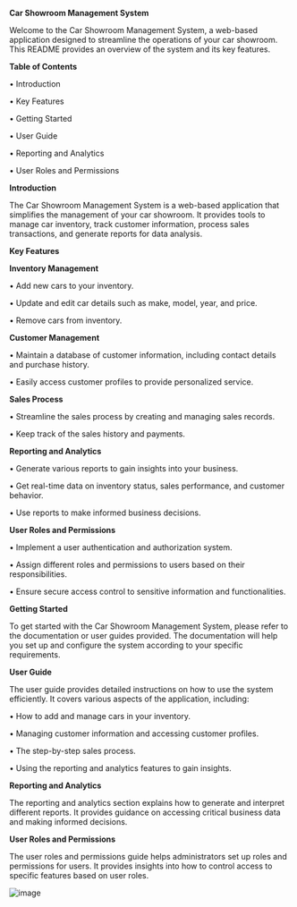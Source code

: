**Car Showroom Management System**

Welcome to the Car Showroom Management System, a web-based application designed to streamline the operations of your car showroom. This README provides an overview of the system and its key features.

**Table of Contents**

•	Introduction

•	Key Features

•	Getting Started

•	User Guide

•	Reporting and Analytics

•	User Roles and Permissions

**Introduction**

The Car Showroom Management System is a web-based application that simplifies the management of your car showroom. It provides tools to manage car inventory, track customer information, process sales transactions, and generate reports for data analysis.


**Key Features**


**Inventory Management**

•	Add new cars to your inventory.

•	Update and edit car details such as make, model, year, and price.

•	Remove cars from inventory.


**Customer Management**

•	Maintain a database of customer information, including contact details and purchase history.

•	Easily access customer profiles to provide personalized service.


**Sales Process**

•	Streamline the sales process by creating and managing sales records.

•	Keep track of the sales history and payments.


**Reporting and Analytics**

•	Generate various reports to gain insights into your business.

•	Get real-time data on inventory status, sales performance, and customer behavior.

•	Use reports to make informed business decisions.


**User Roles and Permissions**

•	Implement a user authentication and authorization system.

•	Assign different roles and permissions to users based on their responsibilities.

•	Ensure secure access control to sensitive information and functionalities.


**Getting Started**

To get started with the Car Showroom Management System, please refer to the documentation or user guides provided. The documentation will help you set up and configure the system according to your specific requirements.


**User Guide**

The user guide provides detailed instructions on how to use the system efficiently. It covers various aspects of the application, including:

•	How to add and manage cars in your inventory.

•	Managing customer information and accessing customer profiles.

•	The step-by-step sales process.

•	Using the reporting and analytics features to gain insights.


**Reporting and Analytics**

The reporting and analytics section explains how to generate and interpret different reports. It provides guidance on accessing critical business data and making informed decisions.


**User Roles and Permissions**

The user roles and permissions guide helps administrators set up roles and permissions for users. It provides insights into how to control access to specific features based on user roles.




![image](https://github.com/Bhavesh-Kapur/Car-Showroom-Management-System/assets/143421234/4d8a79e5-b491-4a5f-bf44-4cb68ff6f5aa)

